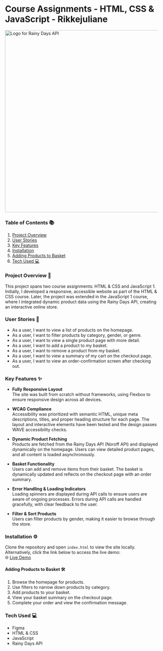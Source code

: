# Course Assignments - HTML, CSS & JavaScript - Rikkejuliane  
<img src="https://github.com/user-attachments/assets/17b885ed-fb8f-4152-9084-a5dd94a6e088" alt="Logo for Rainy Days API" width="600px">

### Table of Contents 📚  
1. [Project Overview](#project-overview)  
2. [User Stories](#user-stories)  
3. [Key Features](#key-features)  
4. [Installation](#installation)  
5. [Adding Products to Basket](#adding-products-to-basket)  
6. [Tech Used 💻](#tech-used-)  


### Project Overview 👀    
This project spans two course assignments: HTML & CSS and JavaScript 1. Initially, I developed a responsive, accessible website as part of the HTML & CSS course. Later, the project was extended in the JavaScript 1 course, where I integrated dynamic product data using the Rainy Days API, creating an interactive online store.

### User Stories 📃  
* As a user, I want to view a list of products on the homepage.  
* As a user, I want to filter products by category, gender, or genre.  
* As a user, I want to view a single product page with more detail.  
* As a user, I want to add a product to my basket.  
* As a user, I want to remove a product from my basket.  
* As a user, I want to view a summary of my cart on the checkout page.  
* As a user, I want to view an order-confirmation screen after checking out.

### Key Features ✨   
* **Fully Responsive Layout**  
  The site was built from scratch without frameworks, using Flexbox to ensure responsive design across all devices.

* **WCAG Compliance**  
  Accessibility was prioritized with semantic HTML, unique meta descriptions, titles, and proper heading structure for each page. The layout and interactive elements have been tested and the design passes WAVE accessibility checks.

* **Dynamic Product Fetching**  
  Products are fetched from the Rainy Days API (Noroff API) and displayed dynamically on the homepage. Users can view detailed product pages, and all content is loaded asynchronously.

* **Basket Functionality**  
  Users can add and remove items from their basket. The basket is dynamically updated and reflects on the checkout page with an order summary.

* **Error Handling & Loading Indicators**  
  Loading spinners are displayed during API calls to ensure users are aware of ongoing processes. Errors during API calls are handled gracefully, with clear feedback to the user.

* **Filter & Sort Products**  
  Users can filter products by gender, making it easier to browse through the store.


### Installation ⚙️  
Clone the repository and open `index.html` to view the site locally.  
Alternatively, click the link below to access the live demo:  
🌐 [Live Demo](https://rikkejuliane.github.io/rainydays-js/index.html)


#### Adding Products to Basket 🛠️   
1. Browse the homepage for products.  
2. Use filters to narrow down products by category.  
3. Add products to your basket.  
4. View your basket summary on the checkout page.  
5. Complete your order and view the confirmation message.


### Tech Used 💻  
* Figma
* HTML & CSS  
* JavaScript 
* Rainy Days API  
